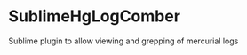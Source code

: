 SublimeHgLogComber
==================

Sublime plugin to allow viewing and grepping of mercurial logs
